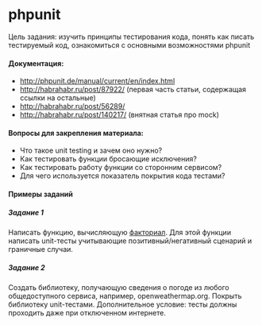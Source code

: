 # phpunit

Цель задания: изучить принципы тестирования кода, понять как писать тестируемый код,
ознакомиться с основными возможностями phpunit

#### Документация:
- http://phpunit.de/manual/current/en/index.html
- http://habrahabr.ru/post/87922/ (первая часть статьи, содержащая ссылки на остальные)
- http://habrahabr.ru/post/56289/
- http://habrahabr.ru/post/140217/ (внятная статья про mock)

#### Вопросы для закрепления материала:
- Что такое unit testing и зачем оно нужно?
- Как тестировать функции бросающие исключения?
- Как тестировать работу функции со сторонним сервисом?
- Для чего используется показатель покрытия кода тестами?


#### Примеры заданий

##### Задание 1
Написать функцию, вычисляющую [факториал](http://ru.wikipedia.org/wiki/%D0%A4%D0%B0%D0%BA%D1%82%D0%BE%D1%80%D0%B8%D0%B0%D0%BB). Для этой функции написать unit-тесты учитывающие позитивный/негативный сценарий и граничные случаи.

##### Задание 2
Создать библиотеку, получающую сведения о погоде из любого общедоступного сервиса, например, openweathermap.org.
Покрыть библиотеку unit-тестами. Дополнительное условие: тесты должны проходить даже при отключенном интернете.
